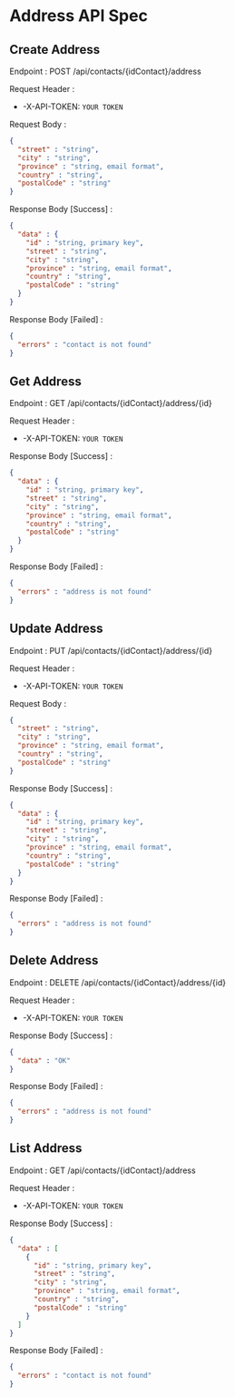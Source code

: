 # Address API Spec

## Create Address

Endpoint : POST /api/contacts/{idContact}/address

Request Header :
- -X-API-TOKEN: `YOUR TOKEN`

Request Body :
```json
{
  "street" : "string",
  "city" : "string",
  "province" : "string, email format",
  "country" : "string",
  "postalCode" : "string"
}
```
Response Body [Success] :
```json
{
  "data" : {
    "id" : "string, primary key",
    "street" : "string",
    "city" : "string",
    "province" : "string, email format",
    "country" : "string",
    "postalCode" : "string"
  }
}
```
Response Body [Failed] :
```json
{
  "errors" : "contact is not found"
}
```

## Get Address

Endpoint : GET /api/contacts/{idContact}/address/{id}

Request Header :
- -X-API-TOKEN: `YOUR TOKEN`

Response Body [Success] :
```json
{
  "data" : {
    "id" : "string, primary key",
    "street" : "string",
    "city" : "string",
    "province" : "string, email format",
    "country" : "string",
    "postalCode" : "string"
  }
}
```
Response Body [Failed] :
```json
{
  "errors" : "address is not found"
}
```

## Update Address

Endpoint : PUT /api/contacts/{idContact}/address/{id}

Request Header :
- -X-API-TOKEN: `YOUR TOKEN`

Request Body :
```json
{
  "street" : "string",
  "city" : "string",
  "province" : "string, email format",
  "country" : "string",
  "postalCode" : "string"
}
```
Response Body [Success] :
```json
{
  "data" : {
    "id" : "string, primary key",
    "street" : "string",
    "city" : "string",
    "province" : "string, email format",
    "country" : "string",
    "postalCode" : "string"
  }
}
```
Response Body [Failed] :
```json
{
  "errors" : "address is not found"
}
```

## Delete Address

Endpoint : DELETE /api/contacts/{idContact}/address/{id}

Request Header :
- -X-API-TOKEN: `YOUR TOKEN`

Response Body [Success] :
```json
{
  "data" : "OK"
}
```
Response Body [Failed] :
```json
{
  "errors" : "address is not found"
}
```

## List Address

Endpoint : GET /api/contacts/{idContact}/address

Request Header :
- -X-API-TOKEN: `YOUR TOKEN`

Response Body [Success] :
```json
{
  "data" : [
    {
      "id" : "string, primary key",
      "street" : "string",
      "city" : "string",
      "province" : "string, email format",
      "country" : "string",
      "postalCode" : "string"
    }
  ]
}
```
Response Body [Failed] :
```json
{
  "errors" : "contact is not found"
}
```